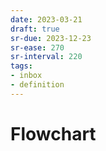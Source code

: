 ```yaml
---
date: 2023-03-21
draft: true
sr-due: 2023-12-23
sr-ease: 270
sr-interval: 220
tags:
- inbox
- definition
---
```


# Flowchart